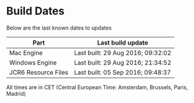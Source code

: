 # Build Dates

Below are the last known dates to updates

Part | Last build update
-----|-----
Mac Engine | Last built: 29 Aug 2016; 09:32:02
Windows Engine | Last built: 29 Aug 2016; 21:34:52
JCR6 Resource Files | Last built: 05 Sep 2016; 09:48:37
All times are in CET (Central European Time: Amsterdam, Brussels, Paris, Madrid)



